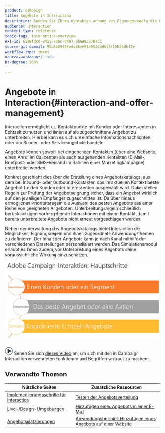 ```yaml
---
product: campaign
title: Angebote in Interaction
description: Senden Sie Ihren Kontakten anhand von Eignungsregeln die besten Angebote.
audience: interaction
content-type: reference
topic-tags: interaction-overview
exl-id: 62b8fdcd-8423-496c-8407-ab89a3a70721
source-git-commit: 98d646919fedc66ee9145522ad0c5f15b25dbf2e
workflow-type: tm+mt
source-wordcount: '286'
ht-degree: 100%

---
```


# Angebote in Interaction{#interaction-and-offer-management}

Interaction ermöglicht es, Kontaktpunkte mit Kunden oder Interessenten in Echtzeit zu nutzen und ihnen auf sie zugeschnittene Angebot zu unterbreiten. Hierbei kann es sich um einfache Informationsnachrichten oder um Sonder- oder Serviceangebote handeln.

Angebote können sowohl bei eingehenden Kontakten (über eine Webseite, einen Anruf im Callcenter) als auch ausgehenden Kontakten (E-Mail-, Briefpost- oder SMS-Versand im Rahmen einer Marketingkampagne) unterbreitet werden.

Konkret geschieht dies über die Erstellung eines Angebotskatalogs, aus dem bei Inbound- oder Outbound-Kontakten das im aktuellen Kontext beste Angebot für den Kunden oder Interessenten ausgewählt wird. Dabei stellen Regeln zur Prüfung der Angebotseignung sicher, dass ein Angebot wirklich auf den jeweiligen Empfänger zugeschnitten ist. Darüber hinaus ermöglichen Prioritätsregeln die Auswahl des besten Angebots aus einer Reihe von geeigneten Angeboten. Unterbreitungsregeln schließlich berücksichtigen vorhergehende Interaktionen mit einem Kontakt, damit bereits unterbreitete Angebote nicht erneut vorgeschlagen werden.

Neben der Verwaltung des Angebotskatalogs bietet Interaction die Möglichkeit, Eignungsregeln und ihnen zugeordnete Anwendungsthemen zu definieren. Der Inhalt der Angebote kann je nach Kanal mithilfe der verschiedenen Darstellungen personalisiert werden. Das Simulationsmodul erlaubt es Ihnen zudem, vor Unterbreitung eines Angebots seine voraussichtliche Wirkung einzuschätzen.

![](assets/Offermgt2.png)

![](assets/do-not-localize/how-to-video.png) Sehen Sie sich [dieses Video](https://helpx.adobe.com/campaign/classic/how-to/acs-overview.html?playlist=/ccx/v1/collection/product/campaign/classic/segment/digital-marketers/explevel/intermediate/applaunch/get-started/collection.ccx.js&amp;ref=helpx.adobe.com) an, um sich mit den in Campaign Interaction verwendeten Funktionen und Begriffen vertraut zu machen:.

## Verwandte Themen

| Nützliche Seiten | Zusätzliche Ressourcen |
|---|---|
| [Implementierungsschritte für Interaction](../../interaction/using/implementation-steps.md) | [Testen der Angebotsverteilung](../../interaction/using/about-offers-simulation.md) |
| [Live-/Design-Umgebungen](../../interaction/using/live-design-environments.md) | [Hinzufügen eines Angebots in einer E-Mail](../../interaction/using/integrating-an-offer-via-the-wizard.md) |
| [Angebotsplatzierungen](../../interaction/using/creating-offer-spaces.md) | [Anwendungsbeispiel: Hinzufügen eines Angebots auf einer Website](../../interaction/using/offers-on-an-inbound-channel.md) |
